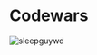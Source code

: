 # Codewars
<p><img align="center" src="https://www.codewars.com/users/sleepGuy/badges/large" alt="sleepguywd" /></p>
